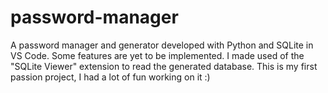 # password-manager
A password manager and generator developed with Python and SQLite in VS Code. Some features are yet to be implemented. I made used of the "SQLite Viewer" extension to read the generated database. This is my first passion project, I had a lot of fun working on it :)
